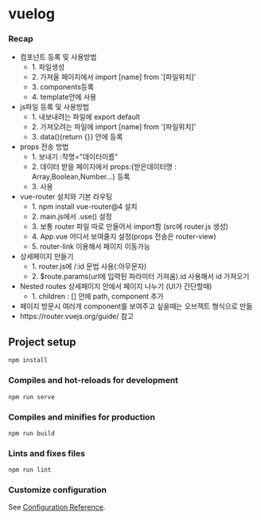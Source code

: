 # vuelog

<div>
    <h3>Recap</h3>
    <ul>
        <li>컴포넌트 등록 및 사용방법
            <ul>
                <li>1. 파일생성</li>
                <li>2. 가져올 페이지에서 import [name] from '[파일위치]'</li>
                <li>3. components등록</li>
                <li>4. template안에 사용</li>
            </ul>
        </li>
        <li> js파일 등록 및 사용방법 
            <ul>
                <li>1. 내보내려는 파일에 export default</li>
                <li>2. 가져오려는 파일에 import [name] from '[파일위치]'</li>
                <li>3. data(){return {}} 안에 등록</li>
            </ul>      
        </li>
        <li>props 전송 방법
            <ul>
                <li>1. 보내기 :작명="데이터이름"</li>
                <li>2. 데이터 받을 페이지에서 props:{받은데이터명 : Array,Boolean,Number...} 등록</li>
                <li>3. 사용</li>
            </ul>
        </li>
        <li>vue-router 설치와 기본 라우팅
            <ul>
                <li>1. npm install vue-router@4 설치</li>
                <li>2. main.js에서 .use() 설정</li>
                <li>3. 보통 router 파일 따로 만들어서 import함 (src에 router.js 생성)</li>
                <li>4. App.vue 어디서 보여줄지 설정(props 전송은 router-view)</li>
                <li>5. router-link 이용해서 페이지 이동가능</li>
            </ul>
        </li>
        <li>상세페이지 만들기
            <ul>
                <li>1. router.js에 /:id 문법 사용(:아무문자)</li>
                <li>2. $route.params(url에 입력된 파라미터 가져옴).id 사용해서 id 가져오기</li>
            </ul>
        </li>
        <li>Nested routes 상세페이지 안에서 페이지 나누기 (UI가 간단할때)
            <ul>
                <li>1. children : [] 안에 path, component 추가</li>
            </ul>
        </li>
        <li>페이지 방문시 여러개 component를 보여주고 싶을때는 오브젝트 형식으로 만듦</li>
        <li>https://router.vuejs.org/guide/ 참고</li>
    </ul>
</div>

## Project setup

```
npm install
```

### Compiles and hot-reloads for development

```
npm run serve
```

### Compiles and minifies for production

```
npm run build
```

### Lints and fixes files

```
npm run lint
```

### Customize configuration

See [Configuration Reference](https://cli.vuejs.org/config/).
